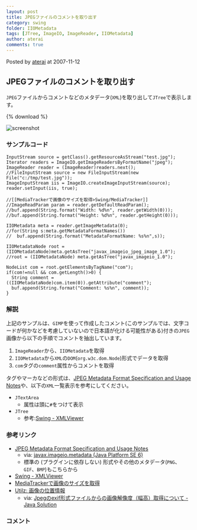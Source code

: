 ```yaml
---
layout: post
title: JPEGファイルのコメントを取り出す
category: swing
folder: IIOMetadata
tags: [JTree, ImageIO, ImageReader, IIOMetadata]
author: aterai
comments: true
---
```


Posted by [aterai](http://terai.xrea.jp/aterai.html) at 2007-11-12

## JPEGファイルのコメントを取り出す
`JPEG`ファイルからコメントなどのメタデータ(`XML`)を取り出して`JTree`で表示します。

{% download %}

![screenshot](https://lh3.googleusercontent.com/_9Z4BYR88imo/TQTOUrdw9GI/AAAAAAAAAcM/4rakKDY0jI0/s800/IIOMetadata.png)

### サンプルコード
<pre class="prettyprint"><code>InputStream source = getClass().getResourceAsStream("test.jpg");
Iterator readers = ImageIO.getImageReadersByFormatName("jpeg");
ImageReader reader = (ImageReader)readers.next();
//FileInputStream source = new FileInputStream(new File("c:/tmp/test.jpg"));
ImageInputStream iis = ImageIO.createImageInputStream(source);
reader.setInput(iis, true);

//[[MediaTrackerで画像のサイズを取得&gt;Swing/MediaTracker]]
//ImageReadParam param = reader.getDefaultReadParam();
//buf.append(String.format("Width: %d%n", reader.getWidth(0)));
//buf.append(String.format("Height: %d%n", reader.getHeight(0)));

IIOMetadata meta = reader.getImageMetadata(0);
//for(String s:meta.getMetadataFormatNames())
//  buf.append(String.format("MetadataFormatName: %s%n",s));

IIOMetadataNode root = (IIOMetadataNode)meta.getAsTree("javax_imageio_jpeg_image_1.0");
//root = (IIOMetadataNode) meta.getAsTree("javax_imageio_1.0");

NodeList com = root.getElementsByTagName("com");
if(com!=null &amp;&amp; com.getLength()&gt;0) {
  String comment = ((IIOMetadataNode)com.item(0)).getAttribute("comment");
  buf.append(String.format("Comment: %s%n", comment));
}
</code></pre>

### 解説
上記のサンプルは、`GIMP`を使って作成したコメント(このサンプルでは、文字コードが何かなどを考慮していないので日本語が化ける可能性がある)付きの`JPEG`画像から以下の手順でコメントを抽出しています。

1. `ImageReader`から、`IIOMetadata`を取得
1. `IIOMetadata`から`XML`の`DOM`(`org.w3c.dom.Node`)形式でデータを取得
1. `com`タグの`comment`属性からコメントを取得

タグやマーカなどの形式は、[JPEG Metadata Format Specification and Usage Notes](http://docs.oracle.com/javase/jp/6/api/javax/imageio/metadata/doc-files/jpeg_metadata.html)や、以下の`XML`一覧表示を参考にしてください。

- `JTextArea`
    - 属性は頭に`#`をつけて表示
- `JTree`
    - 参考:[Swing - XMLViewer](https://forums.oracle.com/thread/1373824)

<!-- dummy comment line for breaking list -->

### 参考リンク
- [JPEG Metadata Format Specification and Usage Notes](http://docs.oracle.com/javase/jp/6/api/javax/imageio/metadata/doc-files/jpeg_metadata.html)
    - via: [javax.imageio.metadata (Java Platform SE 6)](http://docs.oracle.com/javase/jp/6/api/javax/imageio/metadata/package-summary.html)
    - 標準の (プラグインに依存しない) 形式やその他のメタデータ(`PNG`、`GIF`、`BMP`)もこちらから
- [Swing - XMLViewer](https://forums.oracle.com/thread/1373824)
- [MediaTrackerで画像のサイズを取得](http://terai.xrea.jp/Swing/MediaTracker.html)
- [Utilz: 画像の位置情報](http://www.utilz.jp/wiki/ExifGps)
    - via: [Jpegのexif形式ファイルからの画像解像度（幅高）取得について - Java Solution](http://www.atmarkit.co.jp/bbs/phpBB/viewtopic.php?topic=42083&forum=12&4)

<!-- dummy comment line for breaking list -->

### コメント
